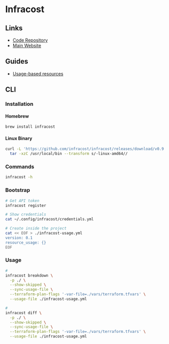 # Infracost

## Links

- [Code Repository](https://github.com/infracost/infracost)
- [Main Website](https://infracost.io/)

## Guides

- [Usage-based resources](https://infracost.io/docs/usage_based_resources/)

## CLI

### Installation

#### Homebrew

```sh
brew install infracost
```

#### Linux Binary

```sh
curl -L 'https://github.com/infracost/infracost/releases/download/v0.9.3/infracost-linux-amd64.tar.gz' | \
  tar -xzC /usr/local/bin --transform s/-linux-amd64//
```

### Commands

```sh
infracost -h
```

### Bootstrap

```sh
# Get API token
infracost register

# Show credentials
cat ~/.config/infracost/credentials.yml

# Create inside the project
cat << EOF > ./infracost-usage.yml
version: 0.1
resource_usage: {}
EOF
```

### Usage

```sh
#
infracost breakdown \
  -p ./ \
  --show-skipped \
  --sync-usage-file \
  --terraform-plan-flags '-var-file=./vars/terraform.tfvars' \
  --usage-file ./infracost-usage.yml

#
infracost diff \
  -p ./ \
  --show-skipped \
  --sync-usage-file \
  --terraform-plan-flags '-var-file=./vars/terraform.tfvars' \
  --usage-file ./infracost-usage.yml
```
